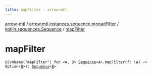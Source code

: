 ```yaml
---
title: mapFilter - arrow-mtl
---
```


[arrow-mtl](../../index.html) / [arrow.mtl.instances.sequence.monadFilter](../index.html) / [kotlin.sequences.Sequence](index.html) / [mapFilter](./map-filter.html)

# mapFilter

`@JvmName("mapFilter") fun <A, B> `[`Sequence`](https://kotlinlang.org/api/latest/jvm/stdlib/kotlin.sequences/-sequence/index.html)`<`[`A`](map-filter.html#A)`>.mapFilter(f: (`[`A`](map-filter.html#A)`) -> Option<`[`B`](map-filter.html#B)`>): `[`Sequence`](https://kotlinlang.org/api/latest/jvm/stdlib/kotlin.sequences/-sequence/index.html)`<`[`B`](map-filter.html#B)`>`